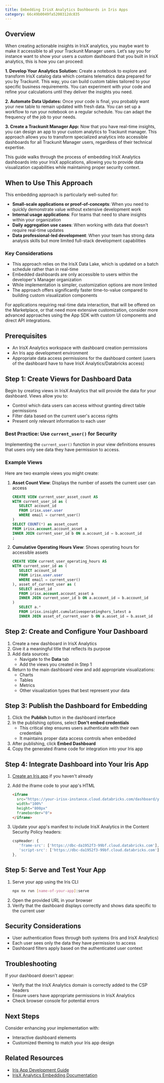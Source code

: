 ```yaml
---
title: Embedding IrisX Analytics Dashboards in Iris Apps
category: 66c49b0049fa5200312dc835
---
```


## Overview

When creating actionable insights in IrisX analytics, you maybe want to make it accessible to all your Trackunit Manager users. Let’s say you for instance want to show your users a custom dashboard that you built in IrisX analytics, this is how you can proceed: 

**1. Develop Your Analytics Solution:** Create a notebook to explore and transform IrisX catalog data which contains telematics data prepared for you by Trackunit. This way, you can build custom tables tailored to your specific business requirements. You can experiment with your code and refine your calculations until they deliver the insights you need.
    
**2. Automate Data Updates:** Once your code is final, you probably want your new table to remain updated with fresh data. You can set up a workflow to run your notebook on a regular schedule. You can adapt the frequency of the job to your needs.
    
**3. Create a Trackunit Manager App:** Now that you have real-time insights, you can design an app to your custom analytics to Trackunit manager. This approach allows you to transform specialized analytics into accessible dashboards for all Trackunit Manager users, regardless of their technical expertise.

This guide walks through the process of embedding IrisX Analytics dashboards into your IrisX applications, allowing you to provide data visualization capabilities while maintaining proper security context.

## When to Use This Approach

This embedding approach is particularly well-suited for:

- **Small-scale applications or proof-of-concepts**: When you need to quickly demonstrate value without extensive development work
- **Internal usage applications**: For teams that need to share insights within your organization
- **Daily aggregation use cases**: When working with data that doesn't require real-time updates
- **Data professional-led development**: When your team has strong data analysis skills but more limited full-stack development capabilities

### Key Considerations

- This approach relies on the IrisX Data Lake, which is updated on a batch schedule rather than in real-time
- Embedded dashboards are only accessible to users within the developer's Manager organization
- While implementation is simpler, customization options are more limited
- The approach offers significantly faster time-to-value compared to building custom visualization components

For applications requiring real-time data interaction, that will be offered on the Marketplace, or that need more extensive customization, consider more advanced approaches using the App SDK with custom UI components and direct API integrations.

## Prerequisites

- An IrisX Analytics workspace with dashboard creation permissions
- An Iris app development environment
- Appropriate data access permissions for the dashboard content (users of the dashboard have to have IrisX Analytics/Databricks access)

## Step 1: Create Views for Dashboard Data

Begin by creating views in IrisX Analytics that will provide the data for your dashboard. Views allow you to:

- Control which data users can access without granting direct table permissions
- Filter data based on the current user's access rights
- Present only relevant information to each user

### Best Practice: Use `current_user()` for Security

Implementing the `current_user()` function in your view definitions ensures that users only see data they have permission to access.

### Example Views

Here are two example views you might create:

1. **Asset Count View**: Displays the number of assets the current user can access
   ```sql
   CREATE VIEW current_user_asset_count AS
   WITH current_user_id as (
      SELECT account_id
      FROM irisx.user.user
      WHERE email = current_user()
   )
   SELECT COUNT(*) as asset_count
   FROM irisx.account.account_asset a
   INNER JOIN current_user_id b ON a.account_id = b.account_id
   ;
   ```

2. **Cumulative Operating Hours View**: Shows operating hours for accessible assets
   ```sql
   CREATE VIEW current_user_operating_hours AS
   WITH current_user_id as (
      SELECT account_id
      FROM irisx.user.user
      WHERE email = current_user()
   ), asset_of_current_user as (
      SELECT asset_id
      FROM irisx.account.account_asset a
      INNER JOIN current_user_id b ON a.account_id = b.account_id
   )
      SELECT a.*
      FROM irisx.insight.cumulativeoperatinghors_latest a
      INNER JOIN asset_of_current_user b ON a.asset_id = b.asset_id
   ```

## Step 2: Create and Configure Your Dashboard

1. Create a new dashboard in IrisX Analytics
2. Give it a meaningful title that reflects its purpose
3. Add data sources:
   - Navigate to the **Data** tab
   - Add the views you created in Step 1
4. Return to the main dashboard view and add appropriate visualizations:
   - Charts
   - Tables
   - Metrics
   - Other visualization types that best represent your data

## Step 3: Publish the Dashboard for Embedding

1. Click the **Publish** button in the dashboard interface
2. In the publishing options, select **Don't embed credentials**
   - This critical step ensures users authenticate with their own credentials
   - It maintains proper data access controls when embedded
3. After publishing, click **Embed Dashboard**
4. Copy the generated iframe code for integration into your Iris app

## Step 4: Integrate Dashboard into Your Iris App

1. [Create an Iris app](https://developers.trackunit.com/docs/getting-started) if you haven't already
2. Add the iframe code to your app's HTML
   ```html
   <iframe
     src="https://your-irisx-instance.cloud.databricks.com/dashboard/your-irisx-analytics-id"
     width="100%"
     height="800px"
     frameborder="0">
   </iframe>
   ```

3. Update your app's manifest to include IrisX Analytics in the Content Security Policy headers:
   ```ts
   cspHeader: {
      'frame-src': ['https://dbc-da1952f3-99bf.cloud.databricks.com'],
      'script-src': ['https://dbc-da1952f3-99bf.cloud.databricks.com'],
   },
   ```

## Step 5: Serve and Test Your App

1. Serve your app using the Iris CLI
   ```bash
   npx nx run [name-of-your-app]:serve
   ```
2. Open the provided URL in your browser
3. Verify that the dashboard displays correctly and shows data specific to the current user

## Security Considerations

- User authentication flows through both systems (Iris and IrisX Analytics)
- Each user sees only the data they have permission to access
- Dashboard filters apply based on the authenticated user context

## Troubleshooting

If your dashboard doesn't appear:
- Verify that the IrisX Analytics domain is correctly added to the CSP headers
- Ensure users have appropriate permissions in IrisX Analytics
- Check browser console for potential errors

## Next Steps

Consider enhancing your implementation with:
- Interactive dashboard elements
- Customized theming to match your Iris app design

## Related Resources

- [Iris App Development Guide](https://developers.trackunit.com/docs/getting-started)
- [IrisX Analytics Embedding Documentation](https://docs.databricks.com/dashboards/embedding.html)
